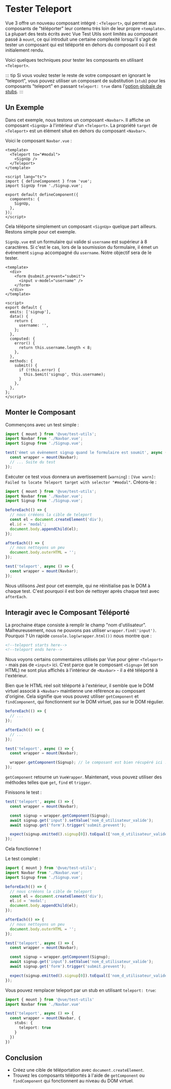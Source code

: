 # Tester Teleport

Vue 3 offre un nouveau composant intégré&nbsp;: `<Teleport>`, qui permet aux composants de "téléporter" leur contenu très loin de leur propre `<template>`. La plupart des tests écrits avec Vue Test Utils sont limités au composant passé à `mount`, ce qui introduit une certaine complexité lorsqu'il s'agit de tester un composant qui est téléporté en dehors du composant où il est initialement rendu.

Voici quelques techniques pour tester les composants en utilisant `<Teleport>`.

::: tip
Si vous voulez tester le reste de votre composant en ignorant le "teleport", vous pouvez utiliser un composant de substitution (`stub`) pour les composants "teleport" en passant `teleport: true` dans l'[option globale de stubs](../../api/#global-stubs).
:::

## Un Exemple

Dans cet exemple, nous testons un composant `<Navbar>`. Il affiche un composant `<SignUp>` à l'intérieur d'un `<Teleport>`. La propriété `target` de `<Teleport>` est un élément situé en dehors du composant `<Navbar>`.

Voici le composant `Navbar.vue`&nbsp;:

```vue
<template>
  <Teleport to="#modal">
    <SignUp />
  </Teleport>
</template>

<script lang="ts">
import { defineComponent } from 'vue';
import SignUp from './Signup.vue';

export default defineComponent({
  components: {
    SignUp,
  },
});
</script>
```

Cela téléporte simplement un composant `<SignUp>` quelque part ailleurs. Restons simple pour cet exemple.

`SignUp.vue` est un formulaire qui valide si `username` est supérieur à 8 caractères. Si c'est le cas, lors de la soumission du formulaire, il émet un événement `signup` accompagné du `username`. Notre objectif sera de le tester.

```vue
<template>
  <div>
    <form @submit.prevent="submit">
      <input v-model="username" />
    </form>
  </div>
</template>

<script>
export default {
  emits: ['signup'],
  data() {
    return {
      username: '',
    };
  },
  computed: {
    error() {
      return this.username.length < 8;
    },
  },
  methods: {
    submit() {
      if (!this.error) {
        this.$emit('signup', this.username);
      }
    },
  },
};
</script>
```

## Monter le Composant

Commençons avec un test simple&nbsp;:

```ts
import { mount } from '@vue/test-utils';
import Navbar from './Navbar.vue';
import Signup from './Signup.vue';

test('émet un évènement signup quand le formulaire est soumit', async () => {
  const wrapper = mount(Navbar);
  // ... Suite du test
});
```

Exécuter ce test vous donnera un avertissement (`warning`)&nbsp;: `[Vue warn]: Failed to locate Teleport target with selector "#modal"`. Créons-le&nbsp;:

```ts {5-15}
import { mount } from '@vue/test-utils';
import Navbar from './Navbar.vue';
import Signup from './Signup.vue';

beforeEach(() => {
  // nous crééons la cible de teleport
  const el = document.createElement('div');
  el.id = 'modal';
  document.body.appendChild(el);
});

afterEach(() => {
  // nous nettoyons un peu
  document.body.outerHTML = '';
});

test('teleport', async () => {
  const wrapper = mount(Navbar);
});
```

Nous utilisons Jest pour cet exemple, qui ne réinitialise pas le DOM à chaque test. C'est pourquoi il est bon de nettoyer après chaque test avec `afterEach`.

## Interagir avec le Composant Téléporté

La prochaine étape consiste à remplir le champ "nom d'utilisateur". Malheureusement, nous ne pouvons pas utiliser `wrapper.find('input')`. Pourquoi&nbsp;? Un rapide `console.log(wrapper.html())` nous montre que&nbsp;:

```html
<!--teleport starts here-->
<!--teleport ends here-->
```

Nous voyons certains commentaires utilisés par Vue pour gérer `<Teleport>` - mais pas de `<input>` ici. C'est parce que le composant `<Signup>` (et son HTML) ne sont plus affichés à l'intérieur de `<Navbar>` - il a été téléporté à l'extérieur.

Bien que le HTML réel soit téléporté à l'extérieur, il semble que le DOM virtuel associé à `<Navbar>` maintienne une référence au composant d'origine. Cela signifie que vous pouvez utiliser `getComponent` et `findComponent`, qui fonctionnent sur le DOM virtuel, pas sur le DOM régulier.

```ts {12}
beforeEach(() => {
  // ...
});

afterEach(() => {
  // ...
});

test('teleport', async () => {
  const wrapper = mount(Navbar);

  wrapper.getComponent(Signup); // le composant est bien récupéré ici !
});
```

`getComponent` retourne un `VueWrapper`. Maintenant, vous pouvez utiliser des méthodes telles que `get`, `find` et `trigger`.

Finissons le test&nbsp;:

```ts {4-8}
test('teleport', async () => {
  const wrapper = mount(Navbar);

  const signup = wrapper.getComponent(Signup);
  await signup.get('input').setValue('nom_d_utilisateur_valide');
  await signup.get('form').trigger('submit.prevent');

  expect(signup.emitted().signup[0]).toEqual(['nom_d_utilisateur_valide']);
});
```

Cela fonctionne&nbsp;!

Le test complet&nbsp;:

```ts
import { mount } from '@vue/test-utils';
import Navbar from './Navbar.vue';
import Signup from './Signup.vue';

beforeEach(() => {
  // nous crééons la cible de teleport
  const el = document.createElement('div');
  el.id = 'modal';
  document.body.appendChild(el);
});

afterEach(() => {
  // nous nettoyons un peu
  document.body.outerHTML = '';
});

test('teleport', async () => {
  const wrapper = mount(Navbar);

  const signup = wrapper.getComponent(Signup);
  await signup.get('input').setValue('nom_d_utilisateur_valide');
  await signup.get('form').trigger('submit.prevent');

  expect(signup.emitted().signup[0]).toEqual(['nom_d_utilisateur_valide']);
});
```

Vous pouvez remplacer teleport par un stub en utilisant `teleport: true`:
```ts
import { mount } from '@vue/test-utils'
import Navbar from './Navbar.vue'

test('teleport', async () => {
  const wrapper = mount(Navbar, {
    stubs: {
      teleport: true
    }
  })
})
```

## Conclusion

- Créez une cible de téléportation avec `document.createElement`.
- Trouvez les composants téléportés à l'aide de `getComponent` ou `findComponent` qui fonctionnent au niveau du DOM virtuel.
